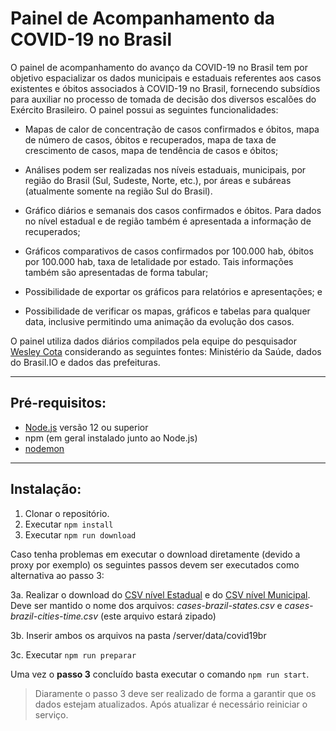 # Painel de Acompanhamento da COVID-19 no Brasil

O painel de acompanhamento do avanço da COVID-19 no Brasil tem por objetivo espacializar os dados municipais e estaduais referentes aos casos existentes e óbitos associados à COVID-19 no Brasil, fornecendo subsídios para auxiliar no processo de tomada de decisão dos diversos escalões do Exército Brasileiro. O painel possui as seguintes funcionalidades:

- Mapas de calor de concentração de casos confirmados e óbitos, mapa de número de casos, óbitos e recuperados, mapa de taxa de crescimento de casos, mapa de tendência de casos e óbitos;

- Análises podem ser realizadas nos níveis estaduais, municipais, por região do Brasil (Sul, Sudeste, Norte, etc.), por áreas e subáreas (atualmente somente na região Sul do Brasil).

- Gráfico diários e semanais dos casos confirmados e óbitos. Para dados no nível estadual e de região também é apresentada a informação de recuperados;

- Gráficos comparativos de casos confirmados por 100.000 hab, óbitos por 100.000 hab, taxa de letalidade por estado. Tais informações também são apresentadas de forma tabular;

- Possibilidade de exportar os gráficos para relatórios e apresentações; e

- Possibilidade de verificar os mapas, gráficos e tabelas para qualquer data, inclusive permitindo uma animação da evolução dos casos.

O painel utiliza dados diários compilados pela equipe do pesquisador [Wesley Cota](https://github.com/wcota/covid19br) considerando as seguintes fontes: Ministério da Saúde, dados do Brasil.IO e dados das prefeituras.

---

## Pré-requisitos:

- [Node.js](https://nodejs.org/en/) versão 12 ou superior
- npm (em geral instalado junto ao Node.js)
- [nodemon](https://www.npmjs.com/package/nodemon)

---

## Instalação:

1. Clonar o repositório.
2. Executar `npm install`
3. Executar `npm run download`

Caso tenha problemas em executar o download diretamente (devido a proxy por exemplo) os seguintes passos devem ser executados como alternativa ao passo 3:

3a. Realizar o download do [CSV nível Estadual](https://github.com/wcota/covid19br/blob/master/cases-brazil-states.csv) e do [CSV nível Municipal](https://github.com/wcota/covid19br/blob/master/cases-brazil-cities-time.csv.gz). Deve ser mantido o nome dos arquivos: *cases-brazil-states.csv* e *cases-brazil-cities-time.csv* (este arquivo estará zipado)

3b. Inserir ambos os arquivos na pasta /server/data/covid19br

3c. Executar `npm run preparar`

Uma vez o **passo 3** concluído basta executar o comando `npm run start`.

> Diaramente o passo 3 deve ser realizado de forma a garantir que os dados estejam atualizados. Após atualizar é necessário reiniciar o serviço.

